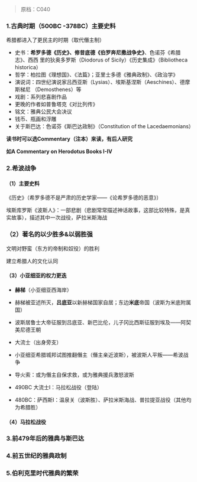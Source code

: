 > 原档：C040

### 1.古典时期（500BC -378BC）主要史料

希腊都进入了更民主的时期（取代僭主制）

- 史书：**希罗多德《历史》、修昔底德《伯罗奔尼撒战争史》**、色诺芬《希腊志》、西西 里的狄奥多罗斯（Diodorus of Sicily）《历史集成》（Bibliotheca historica） 
- 哲学：柏拉图《理想国》、《法篇》；亚里士多德《雅典政制》、《政治学》 
- 演说词：四世纪演说家吕西亚斯（Lysias）、埃斯基涅斯（Aeschines）、德摩斯梯尼 （Demosthenes）等 
- 戏剧：系列悲喜剧作品 
- 更晚的作者如普鲁塔克《对比列传》 
- 铭文：雅典公民大会决议 
- 钱币、瓶画和浮雕
- 关于斯巴达：色诺芬《斯巴达政制》（Constitution of the Lacedaemonians）

**读书时可以选Commentary（注本）来读，有后人研究**

**如A Commentary on Herodotus Books I-IV**

### 2.希波战争

#### （1）主要史料

《历史》（希罗多德不是严肃的历史学家——《论希罗多德的恶意》）

埃斯库罗斯《波斯人》：一部悲剧（悲剧常常描述神话故事，这部比较特殊，是真实故事），描述其中一次战役，萨拉米斯海战

### （2）著名的以少胜多&以弱胜强

文明对野蛮（东方的帝制和奴役）的胜利

建立希腊人的文化认同

#### （3）小亚细亚的权力更迭

- **赫梯**（小亚细亚西海岸）
- 赫梯被亚述所灭，**吕底亚**以新赫梯国家自居；东边**米底**帝国（波斯为米底附属国）
- 波斯居鲁士大帝征服到吕底亚、新巴比伦，儿子冈比西斯征服到埃及——阿契美尼德王朝
- 大流士（出身旁支）
- 小亚细亚希腊城邦试图推翻僭主（僭主亲近波斯），被波斯人平叛——希波战争

- 导火索：或为僭主自保求救，或为雅典援兵激怒波斯
- 490BC 大流士I：马拉松战役（登陆）
- 480BC：萨西斯I：温泉关（波斯胜）、萨拉米斯海战、普拉提亚战役（其他均为希腊胜）

#### （4）马拉松战役

### 3.前479年后的雅典与斯巴达 

### 4.前五世纪的雅典政制 

### 5.伯利克里时代雅典的繁荣